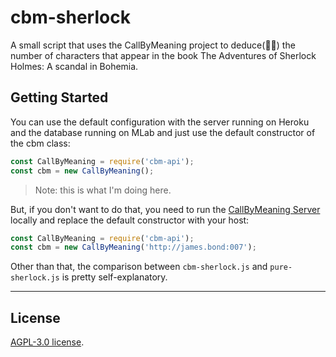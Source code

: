 # cbm-sherlock

A small script that uses the CallByMeaning project to deduce(🕵🏼) the number of characters that appear in the book The Adventures of Sherlock Holmes: A scandal in Bohemia.

## Getting Started

You can use the default configuration with the server running on Heroku and the database running on MLab and just use the default constructor of the cbm class:

```javascript
const CallByMeaning = require('cbm-api');
const cbm = new CallByMeaning();
```

> Note: this is what I'm doing here.

But, if you don't want to do that, you need to run the [CallByMeaning Server](https://github.com/iamnapo/CallByMeaning) locally and replace the default constructor with your host:

```javascript
const CallByMeaning = require('cbm-api');
const cbm = new CallByMeaning('http://james.bond:007');
```

Other than that, the comparison between `cbm-sherlock.js` and `pure-sherlock.js` is pretty self-explanatory.

---

## License

[AGPL-3.0 license](https://opensource.org/licenses/AGPL-3.0).
